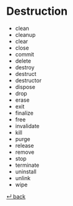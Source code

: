 Destruction
===========

- clean
- cleanup
- clear
- close
- commit
- delete
- destroy
- destruct
- destructor
- dispose
- drop
- erase
- exit
- finalize
- free
- invalidate
- kill
- purge
- release
- remove
- stop
- terminate
- uninstall
- unlink
- wipe

[↵ back](../README.md)